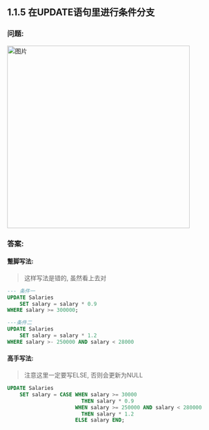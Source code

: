 ## 1.1.5 在UPDATE语句里进行条件分支

### 问题:
<img width="423" alt="图片" src="https://user-images.githubusercontent.com/19871320/71479200-581b1d00-282e-11ea-87f3-a4591a37f340.png">

### 答案:

#### 蹩脚写法:
> 这样写法是错的, 虽然看上去对
```sql
--- 条件一
UPDATE Salaries
    SET salary = salary * 0.9
WHERE salary >= 300000;

---条件二
UPDATE Salaries
    SET salary = salary * 1.2
WHERE salary >- 250000 AND salary < 28000

```
#### 高手写法:
> 注意这里一定要写ELSE, 否则会更新为NULL
```sql
UPDATE Salaries
    SET salary = CASE WHEN salary >= 30000
                        THEN salary * 0.9
                      WHEN salary >= 250000 AND salary < 280000
                        THEN salary * 1.2
                      ELSE salary END;
```
